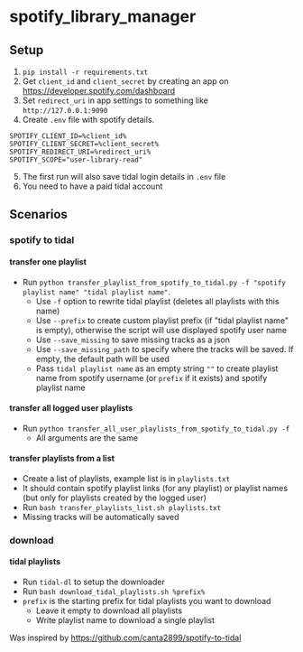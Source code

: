 # spotify_library_manager

## Setup
1. `pip install -r requirements.txt`
2. Get `client_id` and `client_secret` by creating an app on https://developer.spotify.com/dashboard
3. Set `redirect_uri` in app settings to something like `http://127.0.0.1:9090`
4. Create `.env` file with spotify details. 
```
SPOTIFY_CLIENT_ID=%client_id% 
SPOTIFY_CLIENT_SECRET=%client_secret%
SPOTIFY_REDIRECT_URI=%redirect_uri%
SPOTIFY_SCOPE="user-library-read"
```
5. The first run will also save tidal login details in `.env` file
6. You need to have a paid tidal account

## Scenarios
### spotify to tidal
#### transfer one playlist
- Run `python transfer_playlist_from_spotify_to_tidal.py -f "spotify playlist name" "tidal playlist name"`.
  - Use `-f` option to rewrite tidal playlist (deletes all playlists with this name)
  - Use `--prefix` to create custom playlist prefix (if "tidal playlist name" is empty), otherwise the script will use displayed spotify user name
  - Use `--save_missing` to save missing tracks as a json
  - Use `--save_missing_path` to specify where the tracks will be saved. If empty, the default path will be used
  - Pass `tidal playlist name` as an empty string `""` to create playlist name from spotify username (or `prefix` if it exists) and spotify playlist name

#### transfer all logged user playlists
- Run `python transfer_all_user_playlists_from_spotify_to_tidal.py -f`
  - All arguments are the same
  
#### transfer playlists from a list
- Create a list of playlists, example list is in `playlists.txt` 
- It should contain spotify playlist links (for any playlist) or playlist names (but only for playlists created by the logged user)
- Run `bash transfer_playlists_list.sh playlists.txt`
- Missing tracks will be automatically saved

### download 
#### tidal playlists
- Run `tidal-dl` to setup the downloader
- Run `bash download_tidal_playlists.sh %prefix%`
- `prefix` is the starting prefix for tidal playlists you want to download
  - Leave it empty to download all playlists
  - Write playlist name to download a single playlist
 
Was inspired by https://github.com/canta2899/spotify-to-tidal 

